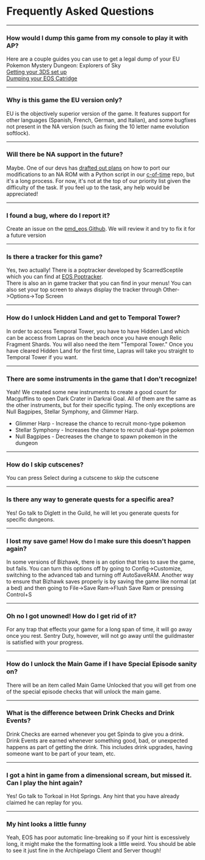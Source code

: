# Frequently Asked Questions
  ***


### How would I dump this game from my console to play it with AP?

Here are a couple guides you can use to get a legal dump of your EU Pokemon Mystery Dungeon: Explorers of Sky  
[Getting your 3DS set up](https://3ds.hacks.guide/)  
[Dumping your EOS Catridge](https://wiki.hacks.guide/wiki/3DS:Dump_titles_and_game_cartridges)

  ___

### Why is this game the EU version only?

EU is the objectively superior version of the game. It features support for other languages 
(Spanish, French, German, and Italian), and some bugfixes not present in the NA version (such as fixing the 10 letter 
name evolution softlock).

  ___

### Will there be NA support in the future?

Maybe. One of our devs has [drafted out plans](https://discord.com/channels/731205301247803413/1175911373822242946/1343011021895241810)
 on how to port our modifications to an NA ROM with a Python script in our [c-of-time](https://github.com/Chesyon/eos-archipelago-patches) repo,
but it's a long process. 
For now, it's not at the top of our priority list given the difficulty of the task. 
If you feel up to the task, any help would be appreciated!

  ___

### I found a bug, where do I report it?

Create an issue on the [pmd_eos Github](https://github.com/CrypticMonkey33/ArchipelagoExplorersOfSky/issues).
We will review it and try to fix it for a future version

___
  
### Is there a tracker for this game?

Yes, two actually! There is a poptracker developed by ScarredSceptile which you can find at 
[EOS Poptracker](https://github.com/ScarredSceptile/pmd_eos-AP-poptracker/releases/tag/v0.2.0-rc1).  
There is also an in game tracker that you can find in your menus! You can also set your top screen to always display the 
tracker through Other->Options->Top Screen

___

### How do I unlock Hidden Land and get to Temporal Tower?

In order to access Temporal Tower, you have to have Hidden Land which can be access from Lapras on the beach once you have enough 
Relic Fragment Shards. You will also need the item "Temporal Tower." Once you have cleared Hidden Land for the first time, Lapras will 
take you straight to Temporal Tower if you want.  

___

### There are some instruments in the game that I don't recognize!

Yeah! We created some new instruments to create a good count for Macguffins to open Dark Crater in Darkrai Goal. All of them 
are the same as the other instruments, but for their specific typing. The only exceptions are Null Bagpipes, Stellar Symphony, 
and Glimmer Harp.  
* Glimmer Harp - Increase the chance to recruit mono-type pokemon
* Stellar Symphony - Increases the chance to recruit dual-type pokemon
* Null Bagpipes - Decreases the change to spawn pokemon in the dungeon

___

### How do I skip cutscenes?

You can press Select during a cutscene to skip the cutscene

  ___

### Is there any way to generate quests for a specific area?

Yes! Go talk to Diglett in the Guild, he will let you generate quests for specific dungeons.

  ___

### I lost my save game! How do I make sure this doesn't happen again?

In some versions of Bizhawk, there is an option that tries to save the game, but fails. You can turn this options off by
going to Config->Customize, switching to the advanced tab and turning off AutoSaveRAM. Another way to ensure that Bizhawk 
saves properly is by saving the game like normal (at a bed) and then going to File->Save Ram->Flush Save Ram or pressing 
Control+S

___

### Oh no I got unowned! How do I get rid of it?

For any trap that effects your game for a long span of time, it will go away once you rest. Sentry Duty, however, will
 not go away until the guildmaster is satisfied with your progress.

___

### How do I unlock the Main Game if I have Special Episode sanity on?

There will be an item called Main Game Unlocked that you will get from one of the special episode checks that will unlock the main game.

  ___

### What is the difference between Drink Checks and Drink Events?

Drink Checks are earned whenever you get Spinda to give you a drink.  
Drink Events are earned whenever something good, bad, or unexpected happens as part of getting the drink. This includes 
drink upgrades, having someone want to be part of your team, etc.

  ___

### I got a hint in game from a dimensional scream, but missed it. Can I play the hint again?

Yes! Go talk to Torkoal in Hot Springs. Any hint that you have already claimed he can replay for you.

___

### My hint looks a little funny

Yeah, EOS has poor automatic line-breaking so if your hint is excessively long, it might make the the formatting look a little 
weird. You should be able to see it just fine in the Archipelago Client and Server though!

